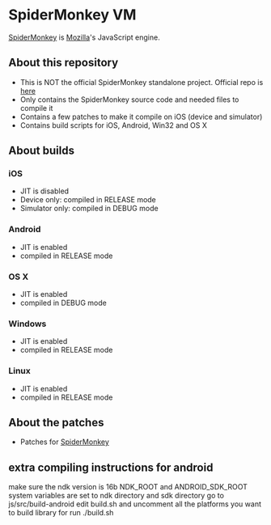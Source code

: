 # SpiderMonkey VM

[SpiderMonkey](https://developer.mozilla.org/en-US/docs/SpiderMonkey) is [Mozilla](http://www.mozilla.org)'s JavaScript engine.

## About this repository

 - This is NOT the official SpiderMonkey standalone project. Official repo is [here](https://developer.mozilla.org/en-US/docs/SpiderMonkey)
 - Only contains the SpiderMonkey source code and needed files to compile it
 - Contains a few patches to make it compile on iOS (device and simulator)
 - Contains build scripts for iOS, Android, Win32 and OS X
 
 
## About builds

### iOS
 - JIT is disabled
 - Device only: compiled in RELEASE mode
 - Simulator only: compiled in DEBUG mode

### Android

 - JIT is enabled
 - compiled in RELEASE mode
 

### OS X

 - JIT is enabled
 - compiled in DEBUG mode
 

### Windows

 - JIT is enabled
 - compiled in RELEASE mode

### Linux

 - JIT is enabled
 - compiled in RELEASE mode

## About the patches
 
 - Patches for [SpiderMonkey](https://github.com/ricardoquesada/Spidermonkey/wiki/)
 

## extra compiling instructions for android

make sure the ndk version is 16b
NDK_ROOT and ANDROID_SDK_ROOT system variables are set to ndk directory and sdk directory
go to js/src/build-android
edit build.sh and uncomment all the platforms you want to build library for
run ./build.sh
 

